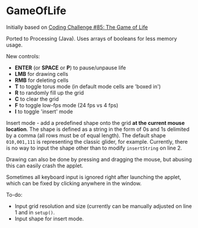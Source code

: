 # GameOfLife

Initially based on [Coding Challenge #85: The Game of Life](https://www.youtube.com/watch?v=FWSR_7kZuYg)

Ported to Processing (Java). Uses arrays of booleans for less memory usage.

New controls:

- **ENTER** (or **SPACE** or **P**) to pause/unpause life
- **LMB** for drawing cells
- **RMB** for deleting cells
- **T** to toggle torus mode (in default mode cells are 'boxed in')
- **R** to randomly fill up the grid
- **C** to clear the grid
- **F** to toggle low-fps mode (24 fps vs 4 fps)
- **I** to toggle 'insert' mode

Insert mode - add a predefined shape onto the grid **at the current mouse location**. The shape is defined as a string in the form of 0s and 1s delimited by a comma (all rows must be of equal length). The default shape ```010,001,111``` is representing the classic glider, for example. Currently, there is no way to input the shape other than to modify ```insertString``` on line 2.

Drawing can also be done by pressing and dragging the mouse, but abusing this can easily crash the applet.

Sometimes all keyboard input is ignored right after launching the applet, which can be fixed by clicking anywhere in the window.

To-do:

- Input grid resolution and size (currently can be manually adjusted on line 1 and in ```setup()```.
- Input shape for insert mode.